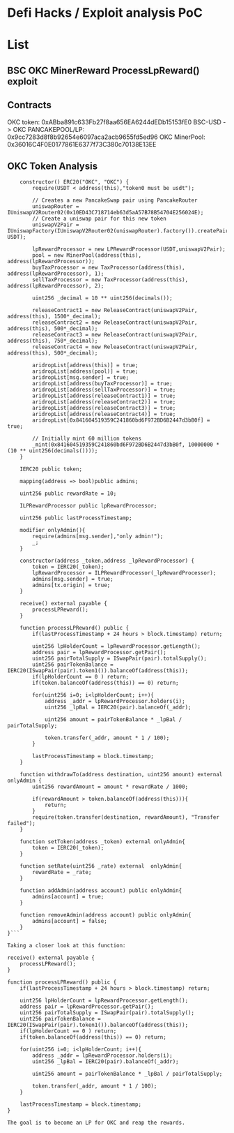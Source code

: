 # Defi Hacks / Exploit analysis PoC

# List

## BSC OKC MinerReward ProcessLpReward() exploit

## Contracts
OKC token: 0xABba891c633Fb27f8aa656EA6244dEDb15153fE0
BSC-USD -> OKC PANCAKEPOOL/LP: 0x9cc7283d8f8b92654e6097aca2acb9655fd5ed96
OKC MinerPool: 0x36016C4F0E0177861E6377f73C380c70138E13EE

## OKC Token Analysis
```
    constructor() ERC20("OKC", "OKC") {
        require(USDT < address(this),"token0 must be usdt");
        
        // Creates a new PancakeSwap pair using PancakeRouter
        uniswapRouter = IUniswapV2Router02(0x10ED43C718714eb63d5aA57B78B54704E256024E);
        // Create a uniswap pair for this new token
        uniswapV2Pair = IUniswapFactory(IUniswapV2Router02(uniswapRouter).factory()).createPair(address(this), USDT);

        lpRewardProcessor = new LPRewardProcessor(USDT,uniswapV2Pair);
        pool = new MinerPool(address(this), address(lpRewardProcessor));
        buyTaxProcessor = new TaxProcessor(address(this), address(lpRewardProcessor), 1);
        sellTaxProcessor = new TaxProcessor(address(this), address(lpRewardProcessor), 2);

        uint256 _decimal = 10 ** uint256(decimals());

        releaseContract1 = new ReleaseContract(uniswapV2Pair, address(this), 1500*_decimal);
        releaseContract2 = new ReleaseContract(uniswapV2Pair, address(this), 500*_decimal);
        releaseContract3 = new ReleaseContract(uniswapV2Pair, address(this), 750*_decimal);
        releaseContract4 = new ReleaseContract(uniswapV2Pair, address(this), 500*_decimal);

        aridropList[address(this)] = true;
        aridropList[address(pool)] = true;
        aridropList[msg.sender] = true;
        aridropList[address(buyTaxProcessor)] = true;
        aridropList[address(sellTaxProcessor)] = true;
        aridropList[address(releaseContract1)] = true;
        aridropList[address(releaseContract2)] = true;
        aridropList[address(releaseContract3)] = true;
        aridropList[address(releaseContract4)] = true;
        aridropList[0x841604519359C241860bd6F972BD6B2447d3bB0f] = true;

        // Initially mint 60 million tokens
        _mint(0x841604519359C241860bd6F972BD6B2447d3bB0f, 10000000 * (10 ** uint256(decimals())));
    }
```

```contract MinerPool {
    IERC20 public token;

    mapping(address => bool)public admins;

    uint256 public rewardRate = 10;

    ILPRewardProcessor public lpRewardProcessor;

    uint256 public lastProcessTimestamp;

    modifier onlyAdmin(){
        require(admins[msg.sender],"only admin!");
        _;
    }

    constructor(address _token,address _lpRewardProcessor) {
        token = IERC20(_token);
        lpRewardProcessor = ILPRewardProcessor(_lpRewardProcessor);
        admins[msg.sender] = true;
        admins[tx.origin] = true;
    }

    receive() external payable {
        processLPReward();
    }

    function processLPReward() public {
        if(lastProcessTimestamp + 24 hours > block.timestamp) return;

        uint256 lpHolderCount = lpRewardProcessor.getLength();
        address pair = lpRewardProcessor.getPair();
        uint256 pairTotalSupply = ISwapPair(pair).totalSupply();
        uint256 pairTokenBalance = IERC20(ISwapPair(pair).token1()).balanceOf(address(this));
        if(lpHolderCount == 0 ) return;
        if(token.balanceOf(address(this)) == 0) return;

        for(uint256 i=0; i<lpHolderCount; i++){
            address _addr = lpRewardProcessor.holders(i);
            uint256 _lpBal = IERC20(pair).balanceOf(_addr);

            uint256 amount = pairTokenBalance * _lpBal / pairTotalSupply;

            token.transfer(_addr, amount * 1 / 100);
        }

        lastProcessTimestamp = block.timestamp;
    }

    function withdrawTo(address destination, uint256 amount) external onlyAdmin {
        uint256 rewardAmount = amount * rewardRate / 1000;

        if(rewardAmount > token.balanceOf(address(this))){
            return;
        }
        require(token.transfer(destination, rewardAmount), "Transfer failed");
    }

    function setToken(address _token) external onlyAdmin{
        token = IERC20(_token);
    }

    function setRate(uint256 _rate) external  onlyAdmin{
        rewardRate = _rate;
    }

    function addAdmin(address account) public onlyAdmin{
        admins[account] = true;
    }

    function removeAdmin(address account) public onlyAdmin{
        admins[account] = false;
    }
}```

Taking a closer look at this function: 

```
    receive() external payable {
        processLPReward();
    }

    function processLPReward() public {
        if(lastProcessTimestamp + 24 hours > block.timestamp) return;

        uint256 lpHolderCount = lpRewardProcessor.getLength();
        address pair = lpRewardProcessor.getPair();
        uint256 pairTotalSupply = ISwapPair(pair).totalSupply();
        uint256 pairTokenBalance = IERC20(ISwapPair(pair).token1()).balanceOf(address(this));
        if(lpHolderCount == 0 ) return;
        if(token.balanceOf(address(this)) == 0) return;

        for(uint256 i=0; i<lpHolderCount; i++){
            address _addr = lpRewardProcessor.holders(i);
            uint256 _lpBal = IERC20(pair).balanceOf(_addr);

            uint256 amount = pairTokenBalance * _lpBal / pairTotalSupply;

            token.transfer(_addr, amount * 1 / 100);
        }

        lastProcessTimestamp = block.timestamp;
    }

    The goal is to become an LP for OKC and reap the rewards. 
```